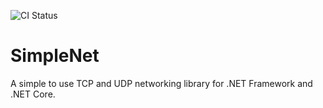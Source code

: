 ![CI Status](https://travis-ci.org/MarkioE/SimpleNet.svg?branch=master)

# SimpleNet
A simple to use TCP and UDP networking library for .NET Framework and .NET Core.
